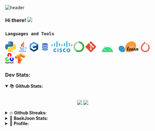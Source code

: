 ![header](https://capsule-render.vercel.app/api?type=waving&color=timeGradient&height=150&section=header&text=DongHyun's%20dev&fontSize=50&rotate=-5)

### Hi there! <img src="https://media.giphy.com/media/hvRJCLFzcasrR4ia7z/giphy.gif" width="20px">  


### ```Languages and Tools ```  

<p>
  <code><img height="35" src="image/python.png"></code>
  <code><img height="35" src="image/java.png" alt="java"></code>
  <code><img height="35" src="image/C.png" alt="C"></code>
  <code><img height="35" src="image/sql.png" alt="sql"></code>
  <code><img height="35" src="image/Cisco.png" alt="Cisco"></code>
  <code><img height="35" src="image/Anaconda.png" alt="Anaconda"></code>
  <code><img height="35" src="image/git.png" alt="git"></code>
  <code><img height="35" src="image/Android.png" alt="Android"></code>
  <code><img height="35" src="image/scikitlearn.png" alt="scikitlearn"></code>
  <code><img height="35" src="image/pytorch.png" alt="pytorch"></code>
  <code><img height="35" src="image/OpenCV.png" alt="OpenCV"></code>
  <code><img height="35" src="image/Tensorflow.png" alt="Tensorflow"></code>


</p>

### Dev Stats:

<details open>
<summary>&#128218; <b>Github Stats: </b></summary>
<br>
<p align = "center">
  <img src="https://github-readme-stats.vercel.app/api/?username=DongHyun99&cache_seconds=1800&theme=buefy&line_height=27" >
  <img src="https://github-readme-stats.vercel.app/api/top-langs/?username=DongHyun99&theme=buefy&langs_count=3">
</p></details>

<details>
<summary>&#128293; <b>Github Streaks: </b></summary>
  <br>
<p align = "center">
  <img height="200em" src="https://github-readme-streak-stats.herokuapp.com/?user=DongHyun99&hide_border=true&theme=buefy" />  
  <img src="https://raw.githubusercontent.com/donghyun99/donghyun99/output/github-contribution-grid-snake.svg">
</p>
</details>

<details>
<summary>&#128171; <b>BaekJoon Stats: </b></summary>
  <br>
<p align = "center">
<a href="https://solved.ac/mpolio2"><img src="http://mazassumnida.wtf/api/v2/generate_badge?boj=mpolio2" alt="Solved.ac
  프로필"></a></p>
</details>

<details>
<summary>&#127941; <b>Profile: </b></summary>
  <br>  

  ### Paper

  - 한국인터넷정보학회, 심층 신경망을 이용한 GP 기반 소아 골연령 측정 (한동현, 문기렴, 이병대) ```21.10```

  ### Competition  

  - 경기대학교, 교내 프로그래밍 경진대회 (우수상 수상) ```17.06```  
  - 한국인터넷정보학회, 캡스톤 디자인 및 아이디어 해커톤 (금상 수상) ```21.10```  
  - 과학기술정보통신부, 2021 공개 SW 개발자대회 (은상 수상) ```21.11```  
  - SW중심대학, 2021 SW상상기업 경진대회 (장려상 수상) ```21.11```  
  - HealthHub, 2021 HealthHub Datathon: Cephalometric Landmark Detection (우승) ```21.12```  
  
</details>

<br>

#
 <div align="center">
</div>
